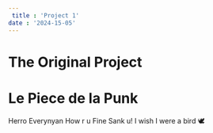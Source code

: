 ```yaml
---
 title : 'Project 1'
date : '2024-15-05'
---
```


# The Original Project
# Le Piece de la Punk

Herro Everynyan
How r u 
Fine Sank u!
I wish I were a bird 🕊️